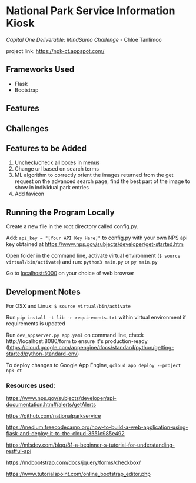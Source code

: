 # National Park Service Information Kiosk
*Capital One Deliverable: MindSumo Challenge* - Chloe Tanlimco

project link: https://npk-ct.appspot.com/

## Frameworks Used
- Flask
- Bootstrap

## Features


## Challenges


## Features to be Added
1. Uncheck/check all boxes in menus
2. Change url based on search terms
3. ML algorithm to correctly orient the images returned from the get request on the advanced search page, find the best part of the image to show in individual park entries
4. Add favicon

## Running the Program Locally
Create a new file in the root directory called config.py.

Add: `api_key = "[Your API Key Here]"` to config.py with your own NPS api key obtained at https://www.nps.gov/subjects/developer/get-started.htm

Open folder in the command line, activate virtual environment (`$ source virtual/bin/activate`) and run: `python3 main.py` or `py main.py`

Go to <localhost:5000> on your choice of web browser

## Development Notes
For OSX and Linux: `$ source virtual/bin/activate`

Run `pip install -t lib -r requirements.txt` within virtual environment if requirements is updated

Run `dev_appserver.py app.yaml` on command line, check http://localhost:8080/form to ensure it's production-ready
(https://cloud.google.com/appengine/docs/standard/python/getting-started/python-standard-env)

To deploy changes to Google App Engine, `gcloud app deploy --project npk-ct` 

### Resources used: 
https://www.nps.gov/subjects/developer/api-documentation.htm#/alerts/getAlerts

https://github.com/nationalparkservice

https://medium.freecodecamp.org/how-to-build-a-web-application-using-flask-and-deploy-it-to-the-cloud-3551c985e492

https://mlsdev.com/blog/81-a-beginner-s-tutorial-for-understanding-restful-api

https://mdbootstrap.com/docs/jquery/forms/checkbox/

https://www.tutorialspoint.com/online_bootstrap_editor.php
